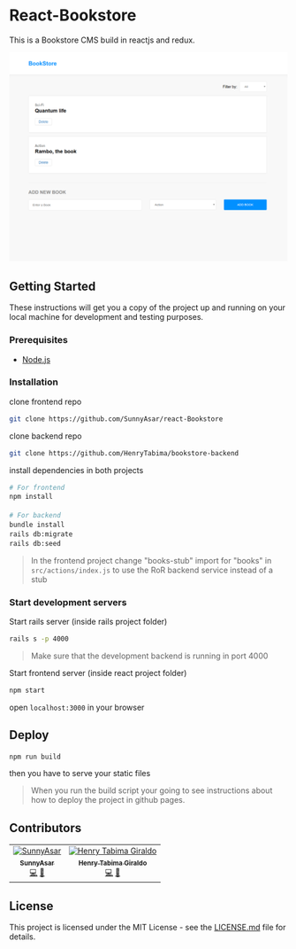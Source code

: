 # React-Bookstore

This is a Bookstore CMS build in reactjs  and redux.

![react bookstore screenshot](react-bookstore.png)

<!-- [Live demo here](https://SunnyAsar.github.io/react-Bookstore/) -->

## Getting Started

These instructions will get you a copy of the project up and running on your local machine for development and testing purposes.

### Prerequisites

* [Node.js](https://nodejs.org/en/download/)

### Installation

clone frontend repo

```bash
git clone https://github.com/SunnyAsar/react-Bookstore
```

clone backend repo

```bash
git clone https://github.com/HenryTabima/bookstore-backend
```

install dependencies in both projects

```bash
# For frontend
npm install

# For backend
bundle install
rails db:migrate
rails db:seed
```

> In the frontend project change "books-stub" import for "books" in `src/actions/index.js` to use the RoR backend service instead of a stub

### Start development servers

Start rails server (inside rails project folder)

```bash
rails s -p 4000
```

> Make sure that the development backend is running in port 4000

Start frontend server (inside react project folder)

```bash
npm start
```

open `localhost:3000` in your browser

## Deploy

```bash
npm run build
```

then you have to serve your static files

> When you run the build script your going to see instructions about how to deploy the project in github pages.

## Contributors

<!-- ALL-CONTRIBUTORS-LIST:START - Do not remove or modify this section -->
<!-- prettier-ignore-start -->
<!-- markdownlint-disable -->
<table>
  <tr>
    <td align="center"><a href="https://github.com/SunnyAsar"><img src="https://avatars0.githubusercontent.com/u/10922508?v=4" width="100px;" alt="SunnyAsar"/><br /><sub><b>SunnyAsar</b></sub></a><br /><a href="https://github.com/SunnyAsar/react-Bookstore/commits?author=SunnyAsar" title="Code">💻</a> <a href="https://github.com/SunnyAsar/react-Bookstore/commits?author=SunnyAsar" title="Documentation">📖</a></td>
    <td align="center"><a href="http://henrytabima.com"><img src="https://avatars0.githubusercontent.com/u/12721896?v=4" width="100px;" alt="Henry Tabima Giraldo"/><br /><sub><b>Henry Tabima Giraldo</b></sub></a><br /><a href="https://github.com/SunnyAsar/react-Bookstore/commits?author=HenryTabima" title="Code">💻</a> <a href="https://github.com/SunnyAsar/react-Bookstore/commits?author=HenryTabima" title="Documentation">📖</a></td>
  </tr>
</table>

<!-- markdownlint-enable -->
<!-- prettier-ignore-end -->
<!-- ALL-CONTRIBUTORS-LIST:END -->

## License

This project is licensed under the MIT License - see the [LICENSE.md](LICENSE.md) file for details.
